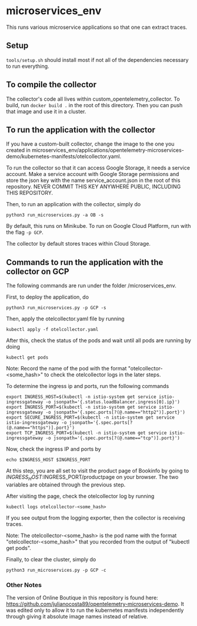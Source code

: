 # microservices_env
This runs various microservice applications so that one can extract traces.


## Setup
`tools/setup.sh` should install most if not all of the dependencies necessary to run everything.

## To compile the collector
The collector's code all lives within custom_opentelemetry_collector.  To build, run `docker build .` in the root of this directory.  Then you can push that image and use it in a cluster.

## To run the application with the collector
If you have a custom-built collector, change the image to the one you created in 
microservices_env/applications/opentelemetry-microservices-demo/kubernetes-manifests/otelcollector.yaml.

To run the collector so that it can access Google Storage, it needs a service account.  Make a service account with Google Storage permissions and store the json key with the name service_account.json in the root of this repository.  NEVER COMMIT THIS KEY ANYWHERE PUBLIC, INCLUDING THIS REPOSITORY.

Then, to run an application with the collector, simply do 
```
python3 run_microservices.py -a OB -s
```
By default, this runs on Minikube.  To run on Google Cloud Platform, run with the flag `-p GCP`. 

The collector by default stores traces within Cloud Storage.

## Commands to run the application with the collector on GCP
The following commands are run under the folder /microservices_env.

First, to deploy the application, do
```
python3 run_microservices.py -p GCP -s
```
Then, apply the otelcollector.yaml file by running
```
kubectl apply -f otelcollector.yaml
```
After this, check the status of the pods and wait until all pods are running by doing
```
kubectl get pods
```
Note: Record the name of the pod with the format "otelcollector-<some_hash>" to check the otelcollector logs in the later steps.

To determine the ingress ip and ports, run the following commands
```
export INGRESS_HOST=$(kubectl -n istio-system get service istio-ingressgateway -o jsonpath='{.status.loadBalancer.ingress[0].ip}')
export INGRESS_PORT=$(kubectl -n istio-system get service istio-ingressgateway -o jsonpath='{.spec.ports[?(@.name=="http2")].port}')
export SECURE_INGRESS_PORT=$(kubectl -n istio-system get service istio-ingressgateway -o jsonpath='{.spec.ports[?(@.name=="https")].port}')
export TCP_INGRESS_PORT=$(kubectl -n istio-system get service istio-ingressgateway -o jsonpath='{.spec.ports[?(@.name=="tcp")].port}')
```
Now, check the ingress IP and ports by
```
echo $INGRESS_HOST $INGRESS_PORT
```
At this step, you are all set to visit the product page of Bookinfo by going to $INGRESS_HOST:$INGRESS_PORT/productpage on your browser. The two variables are obtained through the previous step.

After visiting the page, check the otelcollector log by running
```
kubectl logs otelcollector-<some_hash>
```
If you see output from the logging exporter, then the collector is receiving traces.

Note: The otelcollector-<some_hash> is the pod name with the format "otelcollector-<some_hash>" that you recorded from the output of "kubectl get pods".

Finally, to clear the cluster, simply do
```
python3 run_microservices.py -p GCP -c
```

### Other Notes
The version of Online Boutique in this repository is found here:  https://github.com/julianocosta89/opentelemetry-microservices-demo.  It was edited only to allow it to run the kubernetes manifests independently through giving it absolute image names instead of relative.
